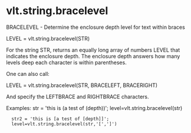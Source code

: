 # vlt.string.bracelevel

  BRACELEVEL - Determine the enclosure depth level for text within braces
 
   LEVEL = vlt.string.bracelevel(STR)
 
   For the string STR, returns an equally long array of numbers
   LEVEL that indicates the enclosure depth. The enclosure depth
   answers how many levels deep each character is within parentheses.
 
   One can also call:
   
   LEVEL = vlt.string.bracelevel(STR, BRACELEFT, BRACERIGHT)
 
   And specify the LEFTBRACE and RIGHTBRACE characters.
 
   Examples:
      str = 'this is (a test of (depth))';
      level=vlt.string.bracelevel(str)
 
      str2 = 'this is [a test of [depth]]';
      level=vlt.string.bracelevel(str,'[',']')
